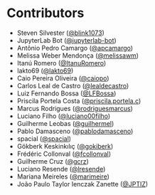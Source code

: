 # Contributors

* Steven Silvester ([@blink1073](https://crowdin.com/profile/blink1073))
* JupyterLab Bot ([@jupyterlab-bot](https://crowdin.com/profile/jupyterlab-bot))
* Antônio Pedro Camargo ([@apcamargo](https://crowdin.com/profile/apcamargo))
* Melissa Weber Mendonça ([@melissawm](https://crowdin.com/profile/melissawm))
* Itanú Romero ([@ItanuRomero](https://crowdin.com/profile/ItanuRomero))
* lakto69 ([@lakto69](https://crowdin.com/profile/lakto69))
* Caio Pereira Oliveira ([@caiopo](https://crowdin.com/profile/caiopo))
* Carlos Leal de Castro ([@lealdecastro](https://crowdin.com/profile/lealdecastro))
* Luiz Fernando Bossa ([@LFBossa](https://crowdin.com/profile/LFBossa))
* Priscila Portela Costa ([@priscila.portela.c](https://crowdin.com/profile/priscila.portela.c))
* Marcus Rodrigues ([@rodriguesmarcus](https://crowdin.com/profile/rodriguesmarcus))
* Luciano Filho ([@luciano00filho](https://crowdin.com/profile/luciano00filho))
* Guilherme Leobas ([@guilhermel](https://crowdin.com/profile/guilhermel))
* Pablo Damasceno ([@pablodamasceno](https://crowdin.com/profile/pablodamasceno))
* spacial ([@spacial](https://crowdin.com/profile/spacial))
* Gökberk Keskinkılıç ([@gokiberk](https://crowdin.com/profile/gokiberk))
* Frédéric Collonval ([@fcollonval](https://crowdin.com/profile/fcollonval))
* Guilherme Cruz ([@gcrz](https://crowdin.com/profile/gcrz))
* Luciano Resende ([@lresende](https://crowdin.com/profile/lresende))
* Mariana Meireles ([@marimeire](https://crowdin.com/profile/marimeire))
* João Paulo Taylor Ienczak Zanette ([@JPTIZ](https://crowdin.com/profile/JPTIZ))
